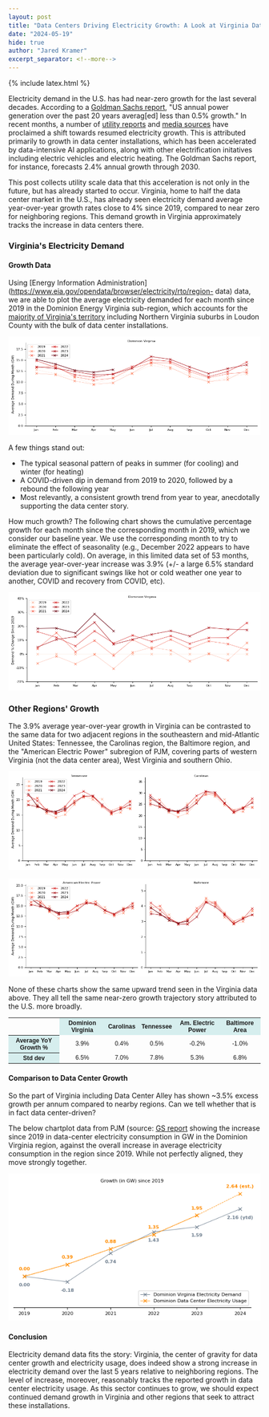```yaml
---
layout: post
title: "Data Centers Driving Electricity Growth: A Look at Virginia Data"
date: "2024-05-19"
hide: true
author: "Jared Kramer"
excerpt_separator: <!--more-->
---
```


<head>
  {% include latex.html %}
</head>

Electricity demand in the U.S. has had near-zero growth for the last several decades.  According to a [Goldman Sachs report](https://www.goldmansachs.com/intelligence/pages/gs-research/generational-growth-ai-data-centers-and-the-coming-us-power-surge/report.pdf), "US annual power generation over the past 20 years averag[ed] less than 0.5% growth."  In recent months, a number of [utility reports](https://insidelines.pjm.com/pjm-publishes-2024-long-term-load-forecast/) and [media sources](https://www.wsj.com/business/energy-oil/how-big-data-centers-are-slowing-the-shift-to-clean-energy-44ef4145) have proclaimed a shift towards resumed electricity growth.  This is attributed primarily to growth in data center installations, which has been accelerated by data-intensive AI applications, along with other electrification initatives including electric vehicles and electric heating.  The Goldman Sachs report, for instance, forecasts 2.4% annual growth through 2030.

This post collects utility scale data that this acceleration is not only in the future, but has already started to occur.  Virginia, home to half the data center market in the U.S., has already seen electricity demand average year-over-year growth rates close to 4% since 2019, compared to near zero for neighboring regions.  This demand growth in Virginia approximately tracks the increase in data centers there.

<!--more-->

### Virginia's Electricity Demand

#### Growth Data

Using [Energy Information Administration](https://www.eia.gov/opendata/browser/electricity/rto/region- data) data, we are able to plot the average electricity demanded for each month since 2019 in the Dominion Energy Virginia sub-region, which accounts for the [majority of Virginia's territory](https://www.pjm.com/library/~/media/about-pjm/pjm-zones.ashx) including Northern Virginia suburbs in Loudon County with the bulk of data center installations.  

![Virginia 5-year demand](/assets/images/post10_DOM_GW_demand.png)

A few things stand out: 
- The typical seasonal pattern of peaks in summer (for cooling) and winter (for heating)
- A COVID-driven dip in demand from 2019 to 2020, followed by a rebound the following year
- Most relevantly, a consistent growth trend from year to year, anecdotally supporting the data center story.

How much growth?  The following chart shows the cumulative percentage growth for each month since the corresponding month in 2019, which we consider our baseline year.   We use the corresponding month to try to eliminate the effect of seasonality (e.g., December 2022 appears to have been particularly cold).  On average, in this limited data set of 53 months, the average year-over-year increase was 3.9% (+/- a large 6.5% standard deviation due to significant swings like hot or cold weather one year to another, COVID and recovery from COVID, etc).  

![Virginia 5-year % growth](/assets/images/post10_DOM_growth.png)

### Other Regions' Growth

The 3.9% average year-over-year growth in Virginia can be contrasted to the same data for two adjacent regions in the southeastern and mid-Atlantic United States: Tennessee, the Carolinas region, the Baltimore region, and the "American Electric Power" subregion of PJM, covering parts of western Virginia (not the data center area), West Virginia and southern Ohio.  

![Tennessee 5-year demand](/assets/images/post10_multi_GW_demand_1.png)

![Carolinas 5-year demand](/assets/images/post10_multi_GW_demand_2.png)

None of these charts show the same upward trend seen in the Virginia data above.   They all tell the same near-zero growth trajectory story attributed to the U.S. more broadly. 

<STYLE TYPE="text/css">
<!--
TH{font-family: Arial; font-size: 9pt; text-align: center;}
TD{font-family: Arial; font-size: 9pt; text-align: center;}
TH{font-family: Arial; font-size: 9pt}
TD{font-family: Arial; font-size: 9pt}
--->
</STYLE>
<table>
    <tr>
        <td rowspan="1"></td>
        <th colspan="1" scope ="colgroup" style="background-color: #D6EEEE">Dominion Virginia</th>
        <th colspan="1" scope ="colgroup" style="background-color: #D6EEEE">Carolinas</th>
        <th colspan="1" scope ="colgroup" style="background-color: #D6EEEE">Tennessee</th>
        <th colspan="1" scope ="colgroup" style="background-color: #D6EEEE">Am. Electric Power</th>
        <th colspan="1" scope ="colgroup" style="background-color: #D6EEEE">Baltimore Area</th>
    </tr>
    <tr>
        <th scope="col" style="background-color: #D6EEEE">Average YoY Growth %</th>
        <td>3.9%</td>
        <td>0.4%</td>
        <td>0.5%</td>
        <td>-0.2%</td>
        <td>-1.0%</td>
    </tr>
    <tr>
        <th scope="col" style="background-color: #D6EEEE">Std dev</th>
        <td>6.5%</td>
        <td>7.0%</td>
        <td>7.8%</td>
        <td>5.3%</td>
        <td>6.8%</td>
    </tr>
</table>

#### Comparison to Data Center Growth

So the part of Virginia including Data Center Alley has shown ~3.5% excess growth per annum compared to nearby regions.  Can we tell whether that is in fact data center-driven? 

The below chartplot data from PJM (source: [GS report]((https://www.goldmansachs.com/intelligence/pages/gs-research/generational-growth-ai-data-centers-and-the-coming-us-power-surge/report.pdf)) showing the increase since 2019 in data-center electricity consumption in GW in the Dominion Virginia region, against the overall increase in average electricity consumption in the region since 2019.   While not perfectly aligned, they move strongly together. 

![Aggregate Demand vs. Data Center Growth](/assets/images/post10_data_center_comparison.png)

#### Conclusion

Electricity demand data fits the story: Virginia, the center of gravity for data center growth and electricity usage, does indeed show a strong increase in electricity demand over the last 5 years relative to neighboring regions.  The level of increase, moreover, reasonably tracks the reported growth in data center electricity usage.  As this sector continues to grow, we should expect continued demand growth in Virginia and other regions that seek to attract these installations.  







